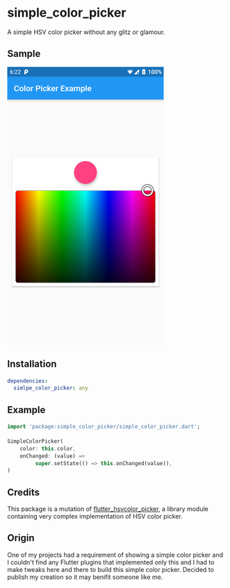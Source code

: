 # simple_color_picker

A simple HSV color picker without any glitz or glamour.

## Sample

![](images/color_picker_example.png)

## Installation

```yaml
dependencies:
  simlpe_color_picker: any
```
## Example

```dart
import 'package:simple_color_picker/simple_color_picker.dart';

SimpleColorPicker(
    color: this.color,
    onChanged: (value) =>
         super.setState(() => this.onChanged(value)),
)
```
## Credits

This package is a mutation of 
[flutter_hsvcolor_picker](https://github.com/fluttercandies/flutter_hsvcolor_picker),
a library module containing very complex implementation of HSV color picker.

## Origin

One of my projects had a requirement of showing a simple color picker and I couldn't find any Flutter plugins that implemented only this and I had to make tweaks here and there to build this simple color picker. Decided to publish my creation so it may benifit someone like me.
